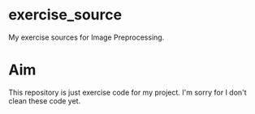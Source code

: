 # exercise_source
My exercise sources for Image Preprocessing.
# Aim
This repository is just exercise code for my project.
I'm sorry for I don't clean these code yet.
